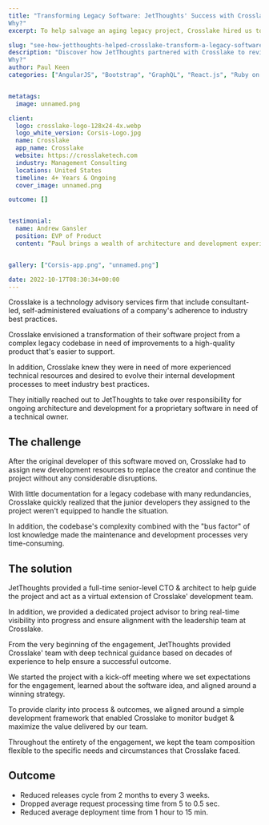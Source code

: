 ```yaml
---
title: "Transforming Legacy Software: JetThoughts' Success with Crosslake
Why?"
excerpt: To help salvage an aging legacy project, Crosslake hired us to take over responsibility for ongoing architecture and development for a proprietary software in desperate need of a technical owner.

slug: "see-how-jetthoughts-helped-crosslake-transform-a-legacy-software-project-gain-control-over-a-complex-codebase"
description: "Discover how JetThoughts partnered with Crosslake to revitalize a complex legacy software project, enhancing performance and control. Learn about the strategies that led to reduced release cycles and improved efficiency.
Why?"
author: Paul Keen
categories: ["AngularJS", "Bootstrap", "GraphQL", "React.js", "Ruby on Rails"]


metatags:
  image: unnamed.png

client:
  logo: crosslake-logo-128x24-4x.webp
  logo_white_version: Corsis-Logo.jpg
  name: Crosslake
  app_name: Crosslake
  website: https://crosslaketech.com
  industry: Management Consulting
  locations: United States
  timeline: 4+ Years & Ongoing
  cover_image: unnamed.png

outcome: []


testimonial:
  name: Andrew Gansler
  position: EVP of Product
  content: “Paul brings a wealth of architecture and development experience to our project. He is a strong believer in doing things the right way - which may not always be the fastest way in the short run, but which ultimately saves time and money through less technical debt and improved code scalability.”


gallery: ["Corsis-app.png", "unnamed.png"]

date: 2022-10-17T08:30:34+00:00
---
```


Crosslake is a technology advisory services firm that include consultant-led, self-administered evaluations of a company's adherence to industry best practices.

Crosslake envisioned a transformation of their software project from a complex legacy codebase in need of improvements to a high-quality product that's easier to support.

In addition, Crosslake knew they were in need of more experienced technical resources and desired to evolve their internal development processes to meet industry best practices.

They initially reached out to JetThoughts to take over responsibility for ongoing architecture and development for a proprietary software in need of a technical owner.

The challenge
-------------

After the original developer of this software moved on, Crosslake had to assign new development resources to replace the creator and continue the project without any considerable disruptions.

With little documentation for a legacy codebase with many redundancies, Crosslake quickly realized that the junior developers they assigned to the project weren't equipped to handle the situation.

In addition, the codebase's complexity combined with the "bus factor" of lost knowledge made the maintenance and development processes very time-consuming.

The solution
------------

JetThoughts provided a full-time senior-level CTO & architect to help guide the project and act as a virtual extension of Crosslake' development team.

In addition, we provided a dedicated project advisor to bring real-time visibility into progress and ensure alignment with the leadership team at Crosslake.

From the very beginning of the engagement, JetThoughts provided Crosslake' team with deep technical guidance based on decades of experience to help ensure a successful outcome.

We started the project with a kick-off meeting where we set expectations for the engagement, learned about the software idea, and aligned around a winning strategy.

To provide clarity into process & outcomes, we aligned around a simple development framework that enabled Crosslake to monitor budget & maximize the value delivered by our team.

Throughout the entirety of the engagement, we kept the team composition flexible to the specific needs and circumstances that Crosslake faced.

**Outcome**
-----------

- Reduced releases cycle from 2 months to every 3 weeks.
- Dropped average request processing time from 5 to 0.5 sec.
- Reduced average deployment time from 1 hour to 15 min.
